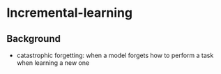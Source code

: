 # Incremental-learning


## Background
- catastrophic forgetting: when a model forgets how to perform a task when learning a new one